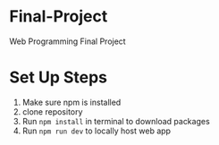 # Final-Project
Web Programming Final Project

# Set Up Steps
1. Make sure npm is installed
2. clone repository
3. Run `npm install` in terminal to download packages
4. Run `npm run dev` to locally host web app
